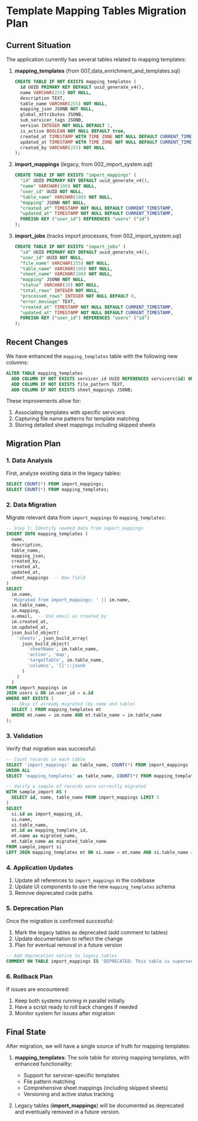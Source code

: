 # Template Mapping Tables Migration Plan

## Current Situation

The application currently has several tables related to mapping templates:

1. **mapping_templates** (from 007_data_enrichment_and_templates.sql)
   ```sql
   CREATE TABLE IF NOT EXISTS mapping_templates (
     id UUID PRIMARY KEY DEFAULT uuid_generate_v4(),
     name VARCHAR(255) NOT NULL,
     description TEXT,
     table_name VARCHAR(255) NOT NULL,
     mapping_json JSONB NOT NULL,
     global_attributes JSONB,
     sub_servicer_tags JSONB,
     version INTEGER NOT NULL DEFAULT 1,
     is_active BOOLEAN NOT NULL DEFAULT true,
     created_at TIMESTAMP WITH TIME ZONE NOT NULL DEFAULT CURRENT_TIMESTAMP,
     updated_at TIMESTAMP WITH TIME ZONE NOT NULL DEFAULT CURRENT_TIMESTAMP,
     created_by VARCHAR(255) NOT NULL
   );
   ```

2. **import_mappings** (legacy, from 002_import_system.sql)
   ```sql
   CREATE TABLE IF NOT EXISTS "import_mappings" (
     "id" UUID PRIMARY KEY DEFAULT uuid_generate_v4(),
     "name" VARCHAR(100) NOT NULL,
     "user_id" UUID NOT NULL,
     "table_name" VARCHAR(100) NOT NULL,
     "mapping" JSONB NOT NULL,
     "created_at" TIMESTAMP NOT NULL DEFAULT CURRENT_TIMESTAMP,
     "updated_at" TIMESTAMP NOT NULL DEFAULT CURRENT_TIMESTAMP,
     FOREIGN KEY ("user_id") REFERENCES "users" ("id")
   );
   ```

3. **import_jobs** (tracks import processes, from 002_import_system.sql)
   ```sql
   CREATE TABLE IF NOT EXISTS "import_jobs" (
     "id" UUID PRIMARY KEY DEFAULT uuid_generate_v4(),
     "user_id" UUID NOT NULL,
     "file_name" VARCHAR(255) NOT NULL,
     "table_name" VARCHAR(100) NOT NULL,
     "sheet_name" VARCHAR(100) NOT NULL,
     "mapping" JSONB NOT NULL,
     "status" VARCHAR(20) NOT NULL,
     "total_rows" INTEGER NOT NULL,
     "processed_rows" INTEGER NOT NULL DEFAULT 0,
     "error_message" TEXT,
     "created_at" TIMESTAMP NOT NULL DEFAULT CURRENT_TIMESTAMP,
     "updated_at" TIMESTAMP NOT NULL DEFAULT CURRENT_TIMESTAMP,
     FOREIGN KEY ("user_id") REFERENCES "users" ("id")
   );
   ```

## Recent Changes

We have enhanced the `mapping_templates` table with the following new columns:

```sql
ALTER TABLE mapping_templates
  ADD COLUMN IF NOT EXISTS servicer_id UUID REFERENCES servicers(id) ON DELETE SET NULL,
  ADD COLUMN IF NOT EXISTS file_pattern TEXT,
  ADD COLUMN IF NOT EXISTS sheet_mappings JSONB;
```

These improvements allow for:
1. Associating templates with specific servicers
2. Capturing file name patterns for template matching
3. Storing detailed sheet mappings including skipped sheets

## Migration Plan

### 1. Data Analysis

First, analyze existing data in the legacy tables:

```sql
SELECT COUNT(*) FROM import_mappings;
SELECT COUNT(*) FROM mapping_templates;
```

### 2. Data Migration

Migrate relevant data from `import_mappings` to `mapping_templates`:

```sql
-- Step 1: Identify needed data from import_mappings
INSERT INTO mapping_templates (
  name,
  description, 
  table_name,
  mapping_json,
  created_by,
  created_at,
  updated_at,
  sheet_mappings  -- New field
)
SELECT 
  im.name,
  'Migrated from import_mappings: ' || im.name,
  im.table_name,
  im.mapping,
  u.email,  -- Use email as created_by
  im.created_at,
  im.updated_at,
  json_build_object(
    'sheets', json_build_array(
      json_build_object(
        'sheetName', im.table_name,
        'action', 'map',
        'targetTable', im.table_name,
        'columns', '[]'::jsonb
      )
    )
  )
FROM import_mappings im
JOIN users u ON im.user_id = u.id
WHERE NOT EXISTS (
  -- Skip if already migrated (by name and table)
  SELECT 1 FROM mapping_templates mt 
  WHERE mt.name = im.name AND mt.table_name = im.table_name
);
```

### 3. Validation

Verify that migration was successful:

```sql
-- Count records in each table
SELECT 'import_mappings' as table_name, COUNT(*) FROM import_mappings
UNION ALL
SELECT 'mapping_templates' as table_name, COUNT(*) FROM mapping_templates;

-- Verify a sample of records were correctly migrated
WITH sample_import AS (
  SELECT id, name, table_name FROM import_mappings LIMIT 5
)
SELECT 
  si.id as import_mapping_id, 
  si.name, 
  si.table_name,
  mt.id as mapping_template_id,
  mt.name as migrated_name,
  mt.table_name as migrated_table_name
FROM sample_import si
LEFT JOIN mapping_templates mt ON si.name = mt.name AND si.table_name = mt.table_name;
```

### 4. Application Updates

1. Update all references to `import_mappings` in the codebase
2. Update UI components to use the new `mapping_templates` schema
3. Remove deprecated code paths

### 5. Deprecation Plan

Once the migration is confirmed successful:

1. Mark the legacy tables as deprecated (add comment to tables)
2. Update documentation to reflect the change
3. Plan for eventual removal in a future version

```sql
-- Add deprecation notice to legacy tables
COMMENT ON TABLE import_mappings IS 'DEPRECATED: This table is superseded by mapping_templates. Scheduled for removal in version X.Y.';
```

### 6. Rollback Plan

If issues are encountered:

1. Keep both systems running in parallel initially
2. Have a script ready to roll back changes if needed
3. Monitor system for issues after migration

## Final State

After migration, we will have a single source of truth for mapping templates:

1. **mapping_templates**: The sole table for storing mapping templates, with enhanced functionality:
   - Support for servicer-specific templates
   - File pattern matching
   - Comprehensive sheet mappings (including skipped sheets)
   - Versioning and active status tracking

2. Legacy tables (**import_mappings**) will be documented as deprecated and eventually removed in a future version.